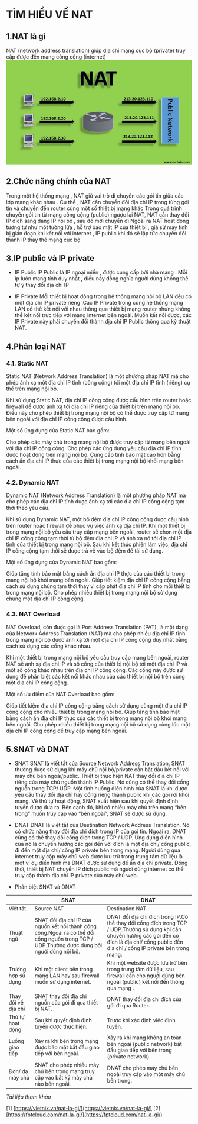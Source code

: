 # TÌM HIỂU VỀ NAT
## 1.NAT là gì 
NAT (network address translation) giúp địa chỉ mạng cục bộ (private) truy cập được đến mạng công cộng (internet)
![Alt text](../imgs/1.jpg)

## 2.Chức năng chính của NAT
Trong một hệ thống mạng , NAT giữ vai trò di chuyển các gói tin giữa các lớp mạng khác nhau . Cụ thể , NAT cần chuyển đổi địa chỉ IP trong từng gói tin và chuyển đến router cùng một số thiết bị mạng khác 
Trong quá trình chuyển gói tin từ mạng công cộng (public) ngược lại NAT, NAT cần thay đổi IP đích sang dạng IP nội bộ , sau đó mới chuyển đi 
Ngoài ra NAT họat động tương tự như một tường lửa , hỗ trợ bảo mật IP của thiết bị , giả sử máy tính bị gián đoạn khi kết nối với internet , IP public khi đó sẽ lập tức chuyển đổi thành IP thay thế mạng cục bộ 

## 3.IP public và IP private
- IP Public
IP Public là IP ngoại miền , được cung cấp bởi nhà mạng . Mỗi ip luôn mang tính duy nhất , điều này đồng nghĩa người dùng không thể tự ý thay đổi địa chỉ IP 

- IP Private
Mỗi thiết bị hoạt động trong hệ thống mạng nội bộ LAN đều có một địa chỉ IP private riêng .Các IP Private trong cùng hệ thống mạng LAN có thể kết nối với nhau thông qua thiết bị mạng router nhưng không thể kết nối trực tiếp với mạng internet bên ngoài. Muốn kết nối được, các IP Private này phải chuyển đổi thành địa chỉ IP Public thông qua kỹ thuật NAT.

## 4.Phân loại NAT

### 4.1. Static NAT
Static NAT (Network Address Translation) là một phương pháp NAT mà cho phép ánh xạ một địa chỉ IP tĩnh (công cộng) tới một địa chỉ IP tĩnh (riêng) cụ thể trên mạng nội bộ.

Khi sử dụng Static NAT, địa chỉ IP công cộng được cấu hình trên router hoặc firewall để được ánh xạ tới địa chỉ IP riêng của thiết bị trên mạng nội bộ. Điều này cho phép thiết bị trong mạng nội bộ có thể được truy cập từ mạng bên ngoài với địa chỉ IP công cộng được cấu hình.

Một số ứng dụng của Static NAT bao gồm:

Cho phép các máy chủ trong mạng nội bộ được truy cập từ mạng bên ngoài với địa chỉ IP công cộng.
Cho phép các ứng dụng yêu cầu địa chỉ IP tĩnh được hoạt động trên mạng nội bộ.
Cung cấp tính bảo mật cao hơn bằng cách ẩn địa chỉ IP thực của các thiết bị trong mạng nội bộ khỏi mạng bên ngoài.

### 4.2. Dynamic NAT
Dynamic NAT (Network Address Translation) là một phương pháp NAT mà cho phép các địa chỉ IP tĩnh được ánh xạ tới các địa chỉ IP công cộng tạm thời theo yêu cầu.

Khi sử dụng Dynamic NAT, một bộ đệm địa chỉ IP công cộng được cấu hình trên router hoặc firewall để phục vụ việc ánh xạ địa chỉ IP. Khi một thiết bị trong mạng nội bộ yêu cầu truy cập mạng bên ngoài, router sẽ chọn một địa chỉ IP công cộng tạm thời từ bộ đệm địa chỉ IP và ánh xạ nó tới địa chỉ IP tĩnh của thiết bị trong mạng nội bộ. Sau khi kết thúc phiên làm việc, địa chỉ IP công cộng tạm thời sẽ được trả về vào bộ đệm để tái sử dụng.

Một số ứng dụng của Dynamic NAT bao gồm:

Giúp tăng tính bảo mật bằng cách ẩn địa chỉ IP thực của các thiết bị trong mạng nội bộ khỏi mạng bên ngoài.
Giúp tiết kiệm địa chỉ IP công cộng bằng cách sử dụng chúng tạm thời thay vì cấp phát địa chỉ IP tĩnh cho mỗi thiết bị trong mạng nội bộ.
Cho phép nhiều thiết bị trong mạng nội bộ sử dụng chung một địa chỉ IP công cộng.

### 4.3. NAT Overload
NAT Overload, còn được gọi là Port Address Translation (PAT), là một dạng của Network Address Translation (NAT) mà cho phép nhiều địa chỉ IP tĩnh trong mạng nội bộ được ánh xạ tới một địa chỉ IP công cộng duy nhất bằng cách sử dụng các cổng khác nhau.

Khi một thiết bị trong mạng nội bộ yêu cầu truy cập mạng bên ngoài, router NAT sẽ ánh xạ địa chỉ IP và số cổng của thiết bị nội bộ tới một địa chỉ IP và một số cổng khác nhau trên địa chỉ IP công cộng. Các cổng này được sử dụng để phân biệt các kết nối khác nhau của các thiết bị nội bộ trên cùng một địa chỉ IP công cộng.

Một số ưu điểm của NAT Overload bao gồm:

Giúp tiết kiệm địa chỉ IP công cộng bằng cách sử dụng cùng một địa chỉ IP công cộng cho nhiều thiết bị trong mạng nội bộ.
Giúp tăng tính bảo mật bằng cách ẩn địa chỉ IP thực của các thiết bị trong mạng nội bộ khỏi mạng bên ngoài.
Cho phép nhiều thiết bị trong mạng nội bộ sử dụng cùng lúc một địa chỉ IP công cộng để truy cập mạng bên ngoài.

## 5.SNAT và DNAT
- SNAT 
SNAT là viết tắt của Source Network Address Translation. SNAT thường được sử dụng khi máy chủ nội bộ/private cần bắt đầu kết nối với máy chủ bên ngoài/public. Thiết bị thực hiện NAT thay đổi địa chỉ IP riêng của máy chủ nguồn thành IP Public. Nó cũng có thể thay đổi cổng nguồn trong TCP/ UDP.
Một tình huống điển hình của SNAT là khi được yêu cầu thay đổi địa chỉ hay cổng riêng thành public khi các gói rời khỏi mạng. Về thứ tự hoạt động, SNAT xuất hiện sau khi quyết định định tuyến được đưa ra. Bên cạnh đó, khi có nhiều máy chủ trên mạng “bên trong” muốn truy cập vào “bên ngoài”, SNAT sẽ được sử dụng.

- DNAT
DNAT là viết tắt của Destination Network Address Translation. Nó có chức năng thay đổi địa chỉ đích trong IP của gói tin.
Ngoài ra, DNAT cũng có thể thay đổi cổng đích trong TCP / UDP. Ứng dụng điển hình của nó là chuyển hướng các gói đến với đích là một địa chỉ/ cổng public, đi đến một địa chỉ/ cổng IP private bên trong mạng.
Người dùng qua internet truy cập máy chủ web được lưu trữ trong trung tâm dữ liệu là một ví dụ điển hình mà DNAT được sử dụng để ẩn địa chỉ private. Đồng thời, thiết bị NAT chuyển IP đích public mà người dùng internet có thể truy cập thành địa chỉ IP private của máy chủ web.


- Phân biệt SNAT và DNAT

|   |SNAT|DNAT|
|---|-----|-------|
|Viêt tắt| Source NAT|Destination NAT|
|Thuật ngữ|SNAT đổi địa chỉ IP của nguồn kết nối thành công cộng.Ngoài ra có thể đổi cổng nguồn trong TCP / UDP.Thường được dùng bởi người dùng nội bộ.|DNAT đổi địa chỉ đích trong IP.Có thể thay đổi cổng đích trong TCP / UDP.Thường sử dụng khi cần chuyển hướng các gói đến có đích là địa chỉ/ cổng public đến địa chỉ / cổng IP private bên trong mạng.|
|Trường hợp sử dụng|Khi một client bên trong mạng LAN hay sau firewall muốn sử dụng internet.|Khi một website được lưu trữ bên trong trung tâm dữ liệu, sau firewall cần cho người dùng bên ngoài (public) kết nối đến thông qua mạng .|
|Thay đổi về địa chỉ|SNAT thay đổi địa chỉ nguồn của gói đi qua thiết bị NAT.|DNAT thay đổi địa chỉ đích của gói đi qua Router.|
|Thứ tự hoạt động|Sau khi quyết định định tuyến được thực hiện.|Trước khi xác định việc định tuyến.|
|Luồng giao tiếp|Xảy ra khi bên trong mạng được bảo mật bắt đầu giao tiếp với bên ngoài.|Xảy ra khi mạng không an toàn bên ngoài (public network) bắt đầu giao tiếp với bên trong (private network).|
|Đơn/ đa máy chủ|SNAT cho phép nhiều máy chủ bên trong mạng truy cập vào bất ký máy chủ nào bên ngoài.|DNAT cho phép máy chủ bên ngoài truy cập vào một máy chủ bên trong.|



*Tài liệu tham khảo*

[1] [https://vietnix.vn/nat-la-gi/](https://vietnix.vn/nat-la-gi/)
[2] [https://fptcloud.com/nat-la-gi/](https://fptcloud.com/nat-la-gi/)
